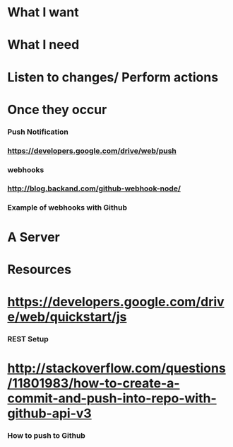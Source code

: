 # What I want
# What I need
# Listen to changes/ Perform actions
# Once they occur
### Push Notification
### https://developers.google.com/drive/web/push
### webhooks
### http://blog.backand.com/github-webhook-node/
### Example of webhooks with Github
# A Server
# Resources
# https://developers.google.com/drive/web/quickstart/js
### REST Setup
# http://stackoverflow.com/questions/11801983/how-to-create-a-commit-and-push-into-repo-with-github-api-v3
### How to push to Github
